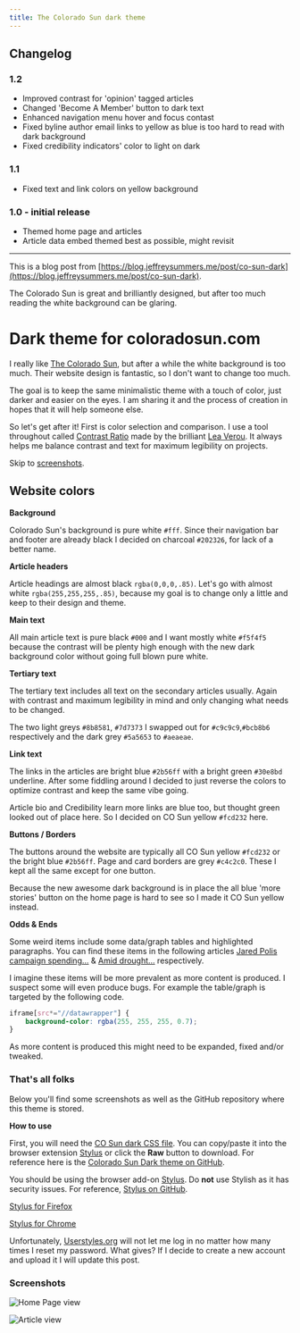 ```yaml
---
title: The Colorado Sun dark theme
---
```

## Changelog

### **1.2**

- Improved contrast for 'opinion' tagged articles
- Changed 'Become A Member' button to dark text
- Enhanced navigation menu hover and focus contast
- Fixed byline author email links to yellow as blue is too hard to read with dark background
- Fixed credibility indicators' color to light on dark

### **1.1**

- Fixed text and link colors on yellow background

### **1.0 - initial release**

- Themed home page and articles
- Article data embed themed best as possible, might revisit

---
This is a blog post from [https://blog.jeffreysummers.me/post/co-sun-dark](https://blog.jeffreysummers.me/post/co-sun-dark).

The Colorado Sun is great and brilliantly designed, but after too much reading the white background can be glaring.

# Dark theme for coloradosun.com

I really like [The Colorado Sun](https://coloradosun.com/), but after a while the white background is too much. Their website design is fantastic, so I don't want to change too much.

The goal is to keep the same minimalistic theme with a touch of color, just darker and easier on the eyes. I am sharing it and the process of creation in hopes that it will help someone else.

So let's get after it! First is color selection and comparison. I use a tool throughout called [Contrast Ratio](https://contrast-ratio.com/) made by the brilliant [Lea Verou](http://lea.verou.me/). It always helps me balance contrast and text for maximum legibility on projects.

Skip to [screenshots](#screenshots).

## Website colors
**Background**

Colorado Sun's background is pure white `#fff`. Since their navigation bar and footer are already black I decided on charcoal `#202326`, for lack of a better name.

**Article headers**

Article headings are almost black `rgba(0,0,0,.85)`. Let's go with almost white `rgba(255,255,255,.85)`, because my goal is to change only a little and keep to their design and theme.

**Main text**

All main article text is pure black `#000` and I want mostly white `#f5f4f5` because the contrast will be plenty high enough with the new dark background color without going full blown pure white.

**Tertiary text**

The tertiary text includes all text on the secondary articles usually. Again with contrast and maximum legibility in mind and only changing what needs to be changed.

The two light greys `#8b8581`, `#7d7373` I swapped out for `#c9c9c9`,`#bcb8b6` respectively and the dark grey `#5a5653` to `#aeaeae`.

**Link text**

The links in the articles are bright blue `#2b56ff` with a bright green `#30e8bd` underline. After some fiddling around I decided to just reverse the colors to optimize contrast and keep the same vibe going.

Article bio and Credibility learn more links are blue too, but thought green looked out of place here. So I decided on CO Sun yellow `#fcd232` here.

**Buttons / Borders**

The buttons around the website are typically all CO Sun yellow `#fcd232` or the bright blue `#2b56ff`. Page and card borders are grey `#c4c2c0`. These I kept all the same except for one button.

Because the new awesome dark background is in place the all blue 'more stories' button on the home page is hard to see so I made it CO Sun yellow instead.

**Odds & Ends**

Some weird items include some data/graph tables and highlighted paragraphs. You can find these items in the following articles [Jared Polis campaign spending...](https://coloradosun.com/2018/09/14/jared-polis-campaign-spending-governor-race-2018/) & [Amid drought...](https://coloradosun.com/2018/09/12/colorado-water-law-drought-climate-change/) respectively.

I imagine these items will be more prevalent as more content is produced. I suspect some will even produce bugs. For example the table/graph is targeted by the following code.

```css
iframe[src*="//datawrapper"] {
	background-color: rgba(255, 255, 255, 0.7);
}
```

As more content is produced this might need to be expanded, fixed and/or tweaked.

### That's all folks

Below you'll find some screenshots as well as the GitHub repository where this theme is stored.

**How to use**

First, you will need the [CO Sun dark CSS file](https://github.com/obscuredetour/dark-co-sun/blob/master/co-sun-dark.css). You can copy/paste it into  the browser extension [Stylus](https://add0n.com/stylus.html) or click the **Raw** button to download. For reference here is the [Colorado Sun Dark theme on GitHub](https://github.com/obscuredetour/dark-co-sun).

You should be using the browser add-on [Stylus](https://add0n.com/stylus.html). Do **not** use Stylish as it has security issues. For reference, [Stylus on GitHub](https://github.com/openstyles/stylus).

[Stylus for Firefox](https://addons.mozilla.org/en-US/firefox/addon/styl-us/)

[Stylus for Chrome](https://chrome.google.com/webstore/detail/stylus/clngdbkpkpeebahjckkjfobafhncgmne?hl=en)

 Unfortunately, [Userstyles.org](https://userstyles.org/) will not let me log in no matter how many times I reset my password. What gives? If I decide to create a new account and upload it I will update this post.

### Screenshots

![Home Page view](https://github.com/obscuredetour/dark-co-sun/raw/master/screenshot-homepage.jpg)

![Article view](https://github.com/obscuredetour/dark-co-sun/raw/master/screenshot-article.jpg)